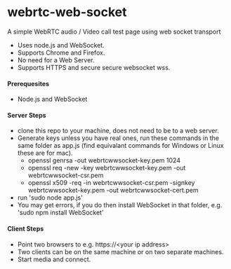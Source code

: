 webrtc-web-socket
=================                                                                                                                                                                                                                    

A simple WebRTC audio / Video call test page using web socket transport
- Uses node.js and WebSocket.
- Supports Chrome and Firefox.
- No need for a Web Server.
- Supports HTTPS and secure secure websocket wss.


####  Prerequesites

-  Node.js and WebSocket 


####  Server Steps 

- clone this repo to your machine, does not need to be to a web server.
- Generate keys unless you have real ones, run these commands in the same folder as app.js (find equivalant commands for Windows or Linux these are for mac).
  -  openssl genrsa -out webrtcwwsocket-key.pem 1024
  -  openssl req -new -key webrtcwwsocket-key.pem -out webrtcwwsocket-csr.pem
  -  openssl x509 -req -in webrtcwwsocket-csr.pem -signkey webrtcwwsocket-key.pem -out webrtcwwsocket-cert.pem
- run   'sudo node app.js'
- You may get errors, if you do then install WebSocket in that folder, e.g. 'sudo npm install WebSocket'


####  Client Steps

- Point two browsers to  e.g. https://\<your ip address\>
- Two clients can be on the same machine or on two separate machines.
- Start media and connect.
